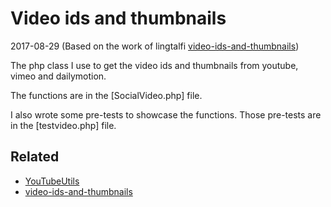Video ids and thumbnails
=============================
2017-08-29 (Based on the work of lingtalfi [video-ids-and-thumbnails](https://github.com/lingtalfi/video-ids-and-thumbnails))



The php class I use to get the video ids and thumbnails from youtube, vimeo and dailymotion.


The functions are in the [SocialVideo.php] file.


I also wrote some pre-tests to showcase the functions.
Those pre-tests are in the [testvideo.php] file.



Related
--------------

- [YouTubeUtils](https://github.com/lingtalfi/YouTubeUtils)
- [video-ids-and-thumbnails](https://github.com/lingtalfi/video-ids-and-thumbnails)
